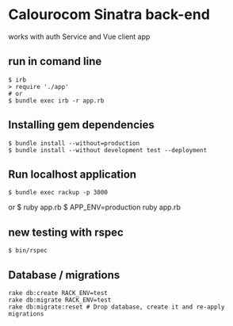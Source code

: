 # Calourocom Sinatra back-end
works with auth Service and Vue client app

## run in comand line
    $ irb
    > require './app'
    # or
    $ bundle exec irb -r app.rb

## Installing gem dependencies
    $ bundle install --without=production
    $ bundle install --without development test --deployment

## Run localhost application
    $ bundle exec rackup -p 3000
or
    $ ruby app.rb
    $ APP_ENV=production ruby app.rb

## new testing with rspec

    $ bin/rspec

## Database / migrations

    rake db:create RACK_ENV=test
    rake db:migrate RACK_ENV=test
    rake db:migrate:reset # Drop database, create it and re-apply migrations
